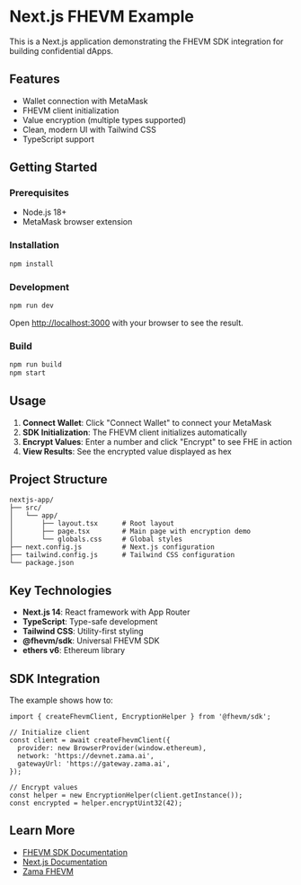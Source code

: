 # Next.js FHEVM Example

This is a Next.js application demonstrating the FHEVM SDK integration for building confidential dApps.

## Features

- Wallet connection with MetaMask
- FHEVM client initialization
- Value encryption (multiple types supported)
- Clean, modern UI with Tailwind CSS
- TypeScript support

## Getting Started

### Prerequisites

- Node.js 18+
- MetaMask browser extension

### Installation

```bash
npm install
```

### Development

```bash
npm run dev
```

Open [http://localhost:3000](http://localhost:3000) with your browser to see the result.

### Build

```bash
npm run build
npm start
```

## Usage

1. **Connect Wallet**: Click "Connect Wallet" to connect your MetaMask
2. **SDK Initialization**: The FHEVM client initializes automatically
3. **Encrypt Values**: Enter a number and click "Encrypt" to see FHE in action
4. **View Results**: See the encrypted value displayed as hex

## Project Structure

```
nextjs-app/
├── src/
│   └── app/
│       ├── layout.tsx      # Root layout
│       ├── page.tsx        # Main page with encryption demo
│       └── globals.css     # Global styles
├── next.config.js          # Next.js configuration
├── tailwind.config.js      # Tailwind CSS configuration
└── package.json
```

## Key Technologies

- **Next.js 14**: React framework with App Router
- **TypeScript**: Type-safe development
- **Tailwind CSS**: Utility-first styling
- **@fhevm/sdk**: Universal FHEVM SDK
- **ethers v6**: Ethereum library

## SDK Integration

The example shows how to:

```tsx
import { createFhevmClient, EncryptionHelper } from '@fhevm/sdk';

// Initialize client
const client = await createFhevmClient({
  provider: new BrowserProvider(window.ethereum),
  network: 'https://devnet.zama.ai',
  gatewayUrl: 'https://gateway.zama.ai',
});

// Encrypt values
const helper = new EncryptionHelper(client.getInstance());
const encrypted = helper.encryptUint32(42);
```

## Learn More

- [FHEVM SDK Documentation](../../packages/fhevm-sdk/README.md)
- [Next.js Documentation](https://nextjs.org/docs)
- [Zama FHEVM](https://docs.zama.ai/)
